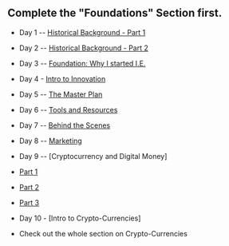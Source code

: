 ## Complete the "Foundations" Section first.

* Day 1 -- [Historical Background - Part 1](https://international-entrepreneurship.teachable.com/courses/international-entrepreneurships/lectures/3276058)
* Day 2 -- [Historical Background - Part 2](https://international-entrepreneurship.teachable.com/courses/international-entrepreneurships/lectures/3276106)
* Day 3 -- [Foundation: Why I started I.E.](https://international-entrepreneurship.teachable.com/courses/international-entrepreneurships/lectures/3283565)
* Day 4 - [Intro to Innovation](https://international-entrepreneurship.teachable.com/courses/international-entrepreneurships/lectures/3487055)
* Day 5 -- [The Master Plan](https://international-entrepreneurship.teachable.com/courses/international-entrepreneurships/lectures/3284384)
* Day 6 -- [Tools and Resources](https://international-entrepreneurship.teachable.com/courses/international-entrepreneurships/lectures/3284555)
* Day 7 -- [Behind the Scenes](https://international-entrepreneurship.teachable.com/courses/international-entrepreneurships/lectures/3284513)
* Day 8 -- [Marketing](https://international-entrepreneurship.teachable.com/courses/international-entrepreneurships/lectures/3360443)
* Day 9 -- [Cryptocurrency and Digital Money]

* [Part 1](https://international-entrepreneurship.teachable.com/courses/international-entrepreneurships/lectures/3359674)

* [Part 2](https://international-entrepreneurship.teachable.com/courses/international-entrepreneurships/lectures/3365367)

* [Part 3](https://international-entrepreneurship.teachable.com/courses/international-entrepreneurships/lectures/3365194)

* Day 10 - [Intro to Crypto-Currencies]
* Check out the whole section on Crypto-Currencies
